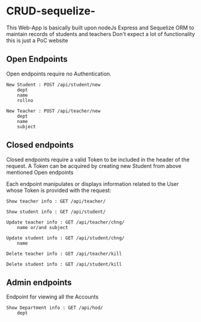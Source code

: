 # CRUD-sequelize-

This Web-App is basically built upon nodeJs Express and Sequelize ORM to maintain records of students and teachers
Don't expect a lot of functionality this is just a PoC website

## Open Endpoints

Open endpoints require no Authentication.

    New Student : POST /api/student/new
        dept
        name
        rollno

    New Teacher : POST /api/teacher/new
        dept
        name
        subject

## Closed endpoints

Closed endpoints require a valid Token to be included in the header of the request. A Token can be acquired by creating new Student from above mentioned
Open endpoints

Each endpoint manipulates or displays information related to the User whose Token is provided with the request:

    Show teacher info : GET /api/teacher/

    Show student info : GET /api/student/

    Update teacher info : GET /api/teacher/chng/
        name or/and subject

    Update student info : GET /api/student/chng/
        name

    Delete teacher info : GET /api/teacher/kill

    Delete student info : GET /api/student/kill

## Admin endpoints

Endpoint for viewing all the Accounts

    Show Department info : GET /api/hod/
        dept
